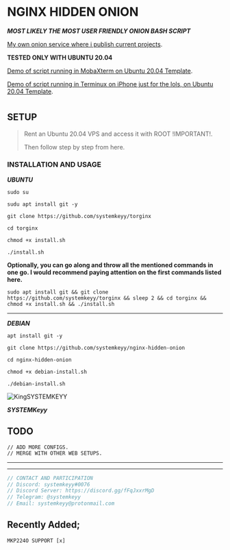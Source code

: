 # NGINX HIDDEN ONION

**_MOST LIKELY THE MOST USER FRIENDLY ONION BASH SCRIPT_**


[My own onion service where i publish current projects](http://hkhr6pxk54yz4mqnqawhhzrluwrgssej3fbtojicy6blajonerqnsdyd.onion/).


**TESTED ONLY WITH UBUNTU 20.04**

[Demo of script running in MobaXterm on Ubuntu 20.04 Template](https://www.youtube.com/watch?v=US3KHONqER0).

[Demo of script running in Terminux on iPhone just for the lols, on Ubuntu 20.04 Template](https://www.youtube.com/watch?v=R71e-rfbNoc).

#
#

## SETUP

> Rent an Ubuntu 20.04 VPS and access it with ROOT !IMPORTANT!. 
>
>Then follow step by step from here.

### INSTALLATION AND USAGE

**_UBUNTU_**
```
sudo su
```

```
sudu apt install git -y
```
```
git clone https://github.com/systemkeyy/torginx
```
```
cd torginx
```
```
chmod +x install.sh
```
```
./install.sh
```

**Optionally, you can go along and throw all the mentioned commands in one go. I would recommend paying attention on the first commands listed here.**

```
sudo apt install git && git clone https://github.com/systemkeyy/torginx && sleep 2 && cd torginx && chmod +x install.sh && ./install.sh
```
--------------------------------------------------------------------------------------------------

**_DEBIAN_**

```
apt install git -y
```
```
git clone https://github.com/systemkeyy/nginx-hidden-onion
```
```
cd nginx-hidden-onion
```
```
chmod +x debian-install.sh
```
```
./debian-install.sh
```

![KingSYSTEMKEYY](https://avatars.githubusercontent.com/u/74800251?v=4)

**_SYSTEMKeyy_**

## TODO

```// ADD SUPPORT FOR 
// ADD MORE CONFIGS.
// MERGE WITH OTHER WEB SETUPS.
```
----------------------------------------------------


-----------------------------------------------------
```js
// CONTACT AND PARTICIPATION
// Discord: systemkeyy#0076
// Discord Server: https://discord.gg/fFqJxxrMgD
// Telegram: @systemkeyy
// Email: systemkeyy@protonmail.com
```

## Recently Added;

```
MKP224O SUPPORT [x]
```
